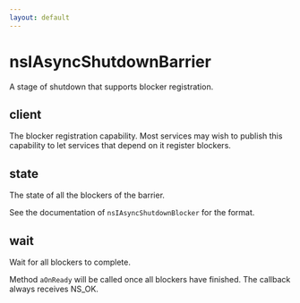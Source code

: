 ```yaml
---
layout: default
---
```


# nsIAsyncShutdownBarrier #

A stage of shutdown that supports blocker registration.


## client ##

The blocker registration capability.  Most services may wish to
publish this capability to let services that depend on it register
blockers.


## state ##

The state of all the blockers of the barrier.

See the documentation of `nsIAsyncShutdownBlocker` for the
format.


## wait ##

Wait for all blockers to complete.

Method `aOnReady` will be called once all blockers have finished.
The callback always receives NS_OK.

